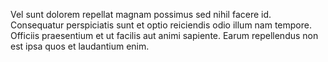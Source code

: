 Vel sunt dolorem repellat magnam possimus sed nihil facere id. Consequatur perspiciatis sunt et optio reiciendis odio illum nam tempore. Officiis praesentium et ut facilis aut animi sapiente. Earum repellendus non est ipsa quos et laudantium enim.